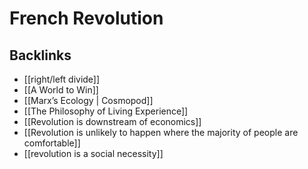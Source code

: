 # French Revolution



## Backlinks

-   [[right/left divide]]
-   [[A World to Win]]
-   [[Marx&rsquo;s Ecology | Cosmopod]]
-   [[The Philosophy of Living Experience]]
-   [[Revolution is downstream of economics]]
-   [[Revolution is unlikely to happen where the majority of people are comfortable]]
-   [[revolution is a social necessity]]
